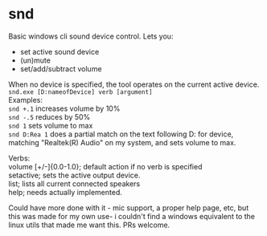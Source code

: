 # snd

Basic windows cli sound device control. Lets you:

* set active sound device
* (un)mute
* set/add/subtract volume

When no device is specified, the tool operates on the current active device.  
`snd.exe [D:nameofDevice] verb [argument]`  
Examples:  
`snd +.1` increases volume by 10%  
`snd -.5` reduces by 50%  
`snd 1` sets volume to max  
`snd D:Rea 1` does a partial match on the text following D: for device, matching "Realtek(R) Audio" on my system, and sets volume to max.  
  
Verbs:  
volume \[+/-\]{0.0-1.0}; default action if no verb is specified  
setactive; sets the active output device.  
list; lists all current connected speakers  
help; needs actually implemented.  



Could have more done with it - mic support, a proper help page, etc, but this was made for my own use- i couldn't find a windows equivalent to the linux utils that made me want this. PRs welcome.
